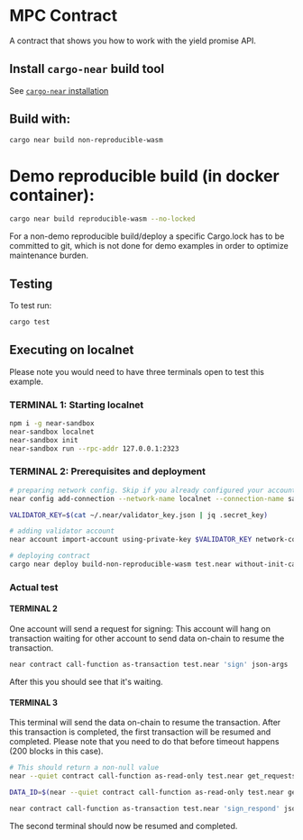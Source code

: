 # MPC Contract

A contract that shows you how to work with the yield promise API.

## Install `cargo-near` build tool

See [`cargo-near` installation](https://github.com/near/cargo-near#installation)

## Build with:

```bash
cargo near build non-reproducible-wasm
```

# Demo reproducible build (in docker container):

```bash
cargo near build reproducible-wasm --no-locked
```

For a non-demo reproducible build/deploy a specific Cargo.lock has to be committed to git,
which is not done for demo examples in order to optimize maintenance burden.

## Testing

To test run:
```bash
cargo test
```

## Executing on localnet

Please note you would need to have three terminals open to test this example.

### TERMINAL 1: Starting localnet

```bash
npm i -g near-sandbox
near-sandbox localnet
near-sandbox init
near-sandbox run --rpc-addr 127.0.0.1:2323
```

### TERMINAL 2: Prerequisites and deployment

```bash
# preparing network config. Skip if you already configured your account.
near config add-connection --network-name localnet --connection-name sandbox --rpc-url http://127.0.0.1:2323/ --wallet-url https://app.mynearwallet.com/ --explorer-transaction-url https://explorer.near.org/transactions/

VALIDATOR_KEY=$(cat ~/.near/validator_key.json | jq .secret_key)

# adding validator account
near account import-account using-private-key $VALIDATOR_KEY network-config sandbox

# deploying contract
cargo near deploy build-non-reproducible-wasm test.near without-init-call network-config sandbox sign-with-keychain send
```

### Actual test

#### TERMINAL 2
One account will send a request for signing: This account will hang on transaction waiting for other account to send data on-chain to resume the transaction.
```bash
near contract call-function as-transaction test.near 'sign' json-args '{ "message": "message-to-sign" }' prepaid-gas '200.0 Tgas' attached-deposit '0 NEAR' sign-as test.near network-config sandbox sign-with-keychain send
```

After this you should see that it's waiting.

#### TERMINAL 3
This terminal will send the data on-chain to resume the transaction. After this transaction is completed, the first transaction will be resumed and completed. Please note that you need to do that before timeout happens (200 blocks in this case).
```bash
# This should return a non-null value
near --quiet contract call-function as-read-only test.near get_requests json-args {} network-config sandbox now | jq first.data_id

DATA_ID=$(near --quiet contract call-function as-read-only test.near get_requests json-args {} network-config sandbox now | jq first.data_id)

near contract call-function as-transaction test.near 'sign_respond' json-args '{ "data_id": '$DATA_ID', "signature": "signature" }' prepaid-gas '200.0 Tgas' attached-deposit '0 NEAR' sign-as test.near network-config sandbox sign-with-keychain send
```

The second terminal should now be resumed and completed.
